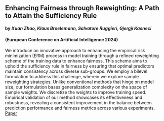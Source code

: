 ## Enhancing Fairness through Reweighting: A Path to Attain the Sufficiency Rule
#### by _Xuan Zhao, Klaus Broelemann, Salvatore Ruggieri, Gjergji Kasneci_
#### (European Conference on Artificial Intelligence 2024)
We introduce an innovative approach to enhancing the empirical risk minimization (ERM) process in model training through a refined reweighting scheme of the training data to enhance fairness. This scheme aims to uphold the sufficiency rule in fairness by ensuring that optimal predictors maintain consistency across diverse sub-groups. We employ a bilevel formulation to address this challenge, wherein we explore sample reweighting strategies. Unlike conventional methods that hinge on model size, our formulation bases generalization complexity on the space of sample weights. We discretize the weights to improve training speed. Empirical validation of our method showcases its effectiveness and robustness, revealing a consistent improvement in the balance between prediction performance and fairness metrics across various experiments.
\
[Paper](https://github.com/nobias-project/Publications/blob/main/zhao2024enhancing.pdf)
